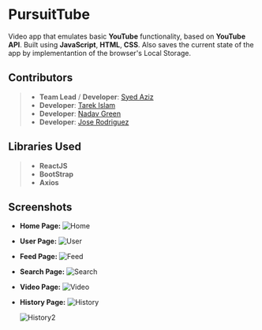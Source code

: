 # PursuitTube

Video app that emulates basic **YouTube** functionality, based on **YouTube API**. Built using **JavaScript**, **HTML**, **CSS**. Also saves the current state of the app by implementantion of the browser's Local Storage.

## Contributors
>* **Team Lead** / **Developer**: [Syed Aziz](https://github.com/syedaziz27)
>* **Developer**: [Tarek Islam](https://github.com/tarekul)
>* **Developer**: [Nadav Green](https://github.com/nadavgreen)
>* **Developer**: [Jose Rodriguez](https://github.com/JayRodrig)

## Libraries Used
> * **ReactJS**
> * **BootStrap**
> * **Axios**

## Screenshots
* **Home Page:**
	![Home](./assets/homepage.png)
	
* **User Page:**
	![User](./assets/user.png)

* **Feed Page:**
	![Feed](./assets/feed-list.png)
	
* **Search Page:**
	![Search](./assets/active-search.png)
	
* **Video Page:**
	![Video](./assets/vidscreen.png)

* **History Page:**
	![History](./assets/history1.png)
	
	![History2](./assets/history2.png)
